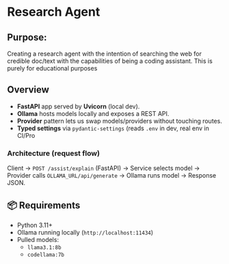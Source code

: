 # Research Agent
## Purpose:
Creating a research agent with the intention of searching the web for credible doc/text with the capabilities of being a coding assistant.
This is purely for educational purposes

## Overview
- **FastAPI** app served by **Uvicorn** (local dev).
- **Ollama** hosts models locally and exposes a REST API.
- **Provider** pattern lets us swap models/providers without touching routes.
- **Typed settings** via `pydantic-settings` (reads `.env` in dev, real env in CI/Pro

### Architecture (request flow)
Client → `POST /assist/explain` (FastAPI) → Service selects model → Provider calls `OLLAMA_URL/api/generate` → Ollama runs model → Response JSON.

## 📦 Requirements
- Python 3.11+
- Ollama running locally (`http://localhost:11434`)
- Pulled models:
  - `llama3.1:8b`
  - `codellama:7b`
